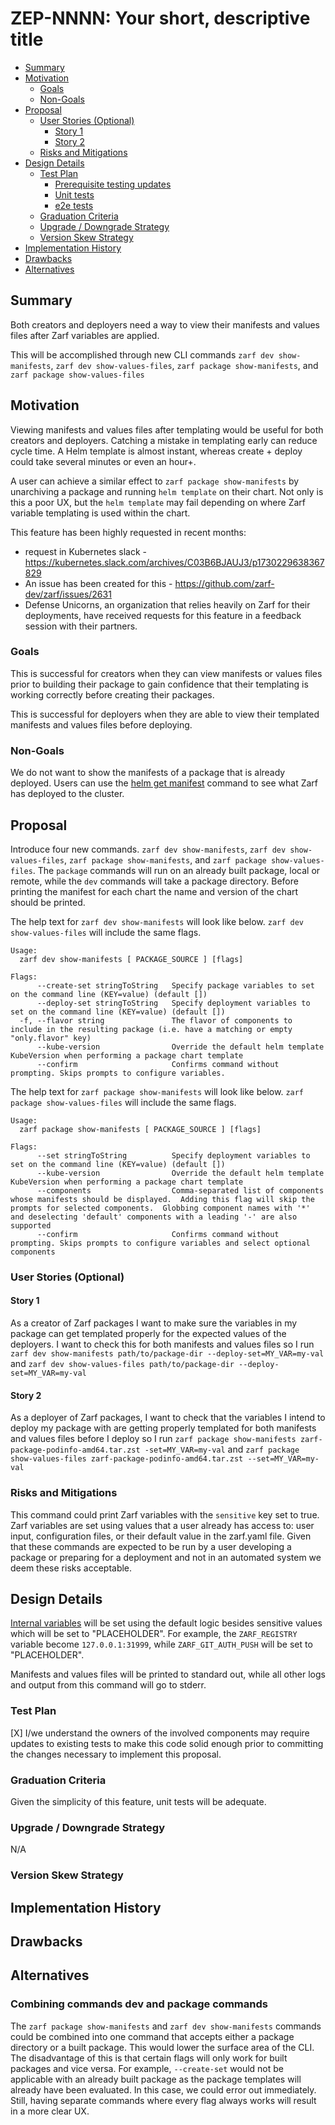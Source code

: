 <!--
**Note:** When your ZEP is complete, all of these comment blocks should be removed.

To get started with this template:

- [ ] **Create an issue in zarf-dev/proposals.**
  When creating a proposal issue, complete all fields in that template. One of
  the fields asks for a link to the ZEP, which you can leave blank until the ZEP
  is filed. Then, go back and add the link.
- [ ] **Make a copy of this template directory.**
  Name it `NNNN-short-descriptive-title`, where `NNNN` is the issue number
  (with no leading zeroes).
- [ ] **Fill out as much of the zep.yaml file as you can.**
  At minimum, complete the "Title", "Authors", "Status", and date-related fields.
- [ ] **Fill out this file as best you can.**
  Focus on the "Summary" and "Motivation" sections first. If you've already discussed
  the idea with the Technical Steering Committee, this part should be easier.
- [ ] **Create a PR for this ZEP.**
  Assign it to members of the Technical Steering Committee who are sponsoring this process.
- [ ] **Merge early and iterate.**
  Don’t get bogged down in the details—focus on getting the goals clarified and the
  ZEP merged quickly. You can fill in the specifics incrementally in later PRs.

Just because a ZEP is merged doesn't mean it's complete or approved. Any ZEP marked
as `provisional` is a working document and subject to change. You can mark unresolved
sections like this:

```
<<[UNRESOLVED optional short context or usernames ]>>
Stuff that is being argued.
<<[/UNRESOLVED]>>
```

When editing ZEPs, aim for focused, single-topic PRs to keep discussions clear. If
you disagree with a section, open a new PR with suggested changes.

Each ZEP covers one "feature" or "enhancement" throughout its lifecycle. You don’t
need a new ZEP for moving from beta to GA. If new details emerge, edit the existing
ZEP. Once a feature is "implemented", major changes should go in new ZEPs.

The latest instructions for this template can be found in [this repo](/NNNN-zep-template/README.md).

**Note:** PRs to move a ZEP to `implementable`, or significant changes to an
`implementable` ZEP, must be approved by all ZEP approvers. If an approver is no
longer appropriate, updates to the list must be approved by the remaining approvers.
-->

# ZEP-NNNN: Your short, descriptive title

<!--
Keep the title short simple and descriptive. It should clearly convey what
the ZEP is going to cover.
-->

<!--
A table of contents helps reviewers quickly navigate the ZEP and highlights
any additional information provided beyond the standard ZEP template.
-->

<!-- toc -->
- [Summary](#summary)
- [Motivation](#motivation)
  - [Goals](#goals)
  - [Non-Goals](#non-goals)
- [Proposal](#proposal)
  - [User Stories (Optional)](#user-stories-optional)
    - [Story 1](#story-1)
    - [Story 2](#story-2)
  - [Risks and Mitigations](#risks-and-mitigations)
- [Design Details](#design-details)
  - [Test Plan](#test-plan)
      - [Prerequisite testing updates](#prerequisite-testing-updates)
      - [Unit tests](#unit-tests)
      - [e2e tests](#e2e-tests)
  - [Graduation Criteria](#graduation-criteria)
  - [Upgrade / Downgrade Strategy](#upgrade--downgrade-strategy)
  - [Version Skew Strategy](#version-skew-strategy)
- [Implementation History](#implementation-history)
- [Drawbacks](#drawbacks)
- [Alternatives](#alternatives)
<!-- /toc -->

## Summary

<!--
This section is key for creating high-quality, user-focused documentation
like release notes or a roadmap. You should gather this info before
implementation starts to keep the focus on development, not writing. ZEP
editors should ensure the `Summary` is clear and useful for a broad audience.

A good summary should be at least a paragraph long.

Follow the [documentation style guide] for this section and the rest of the ZEP.
Keep line lengths reasonable to make it easier for reviewers to provide
feedback and reduce unnecessary changes.

[documentation style guide]: https://docs.zarf.dev/contribute/style-guide/
-->

Both creators and deployers need a way to view their manifests and values files after Zarf variables are applied.

This will be accomplished through new CLI commands `zarf dev show-manifests`, `zarf dev show-values-files`, `zarf package show-manifests`, and `zarf package show-values-files`

## Motivation

<!--
This section is for explicitly listing the motivation, goals, and non-goals of
this ZEP.  Describe why the change is important and the benefits to users. You
can also optionally include links to [experience reports], [community slacks],
or other references to show the community's interest in the ZEP.

[experience reports]: https://go.dev/wiki/ExperienceReports
[openssf slack]: https://openssf.slack.com/archives/C07AKUMBDMJ
[kubernetes slack]: https://kubernetes.slack.com/archives/C03B6BJAUJ3
-->

Viewing manifests and values files after templating would be useful for both creators and deployers. Catching a mistake in templating early can reduce cycle time. A Helm template is almost instant, whereas create + deploy could take several minutes or even an hour+.

A user can achieve a similar effect to `zarf package show-manifests` by unarchiving a package and running `helm template` on their chart. Not only is this a poor UX, but the `helm template` may fail depending on where Zarf variable templating is used within the chart.

This feature has been highly requested in recent months:
- request in Kubernetes slack - https://kubernetes.slack.com/archives/C03B6BJAUJ3/p1730229638367829
- An issue has been created for this - https://github.com/zarf-dev/zarf/issues/2631
- Defense Unicorns, an organization that relies heavily on Zarf for their deployments, have received requests for this feature in a feedback session with their partners.

### Goals

<!--
List the specific goals of the ZEP. What is it trying to achieve? How will we
know that this has succeeded?
-->

This is successful for creators when they can view manifests or values files prior to building their package to gain confidence that their templating is working correctly before creating their packages.

This is successful for deployers when they are able to view their templated manifests and values files before deploying.

### Non-Goals

<!--
What is out of scope for this ZEP? Listing non-goals helps to focus discussion
and make progress.
-->

We do not want to show the manifests of a package that is already deployed. Users can use the [helm get manifest](https://helm.sh/docs/helm/helm_get_manifest/) command to see what Zarf has deployed to the cluster.

## Proposal

<!--
This is where you explain the specifics of the proposal. Provide enough detail
for reviewers to clearly understand what you're proposing, but avoid including
too many specifics like API designs or implementation details. Focus on the
desired outcome and how success will be measured. The "Design Details" section
below is for the real nitty-gritty.
-->

Introduce four new commands. `zarf dev show-manifests`, `zarf dev show-values-files`, `zarf package show-manifests`, and `zarf package show-values-files`. The `package` commands will run on an already built package, local or remote, while the `dev` commands will take a package directory. Before printing the manifest for each chart the name and version of the chart should be printed.  

The help text for `zarf dev show-manifests` will look like below. `zarf dev show-values-files` will include the same flags.
```
Usage:
  zarf dev show-manifests [ PACKAGE_SOURCE ] [flags]

Flags:
      --create-set stringToString   Specify package variables to set on the command line (KEY=value) (default [])
      --deploy-set stringToString   Specify deployment variables to set on the command line (KEY=value) (default [])
  -f, --flavor string               The flavor of components to include in the resulting package (i.e. have a matching or empty "only.flavor" key)
      --kube-version                Override the default helm template KubeVersion when performing a package chart template
      --confirm                     Confirms command without prompting. Skips prompts to configure variables.
```

The help text for `zarf package show-manifests` will look like below. `zarf package show-values-files` will include the same flags.
```
Usage:
  zarf package show-manifests [ PACKAGE_SOURCE ] [flags]

Flags:
      --set stringToString          Specify deployment variables to set on the command line (KEY=value) (default [])
      --kube-version                Override the default helm template KubeVersion when performing a package chart template
      --components                  Comma-separated list of components whose manifests should be displayed.  Adding this flag will skip the prompts for selected components.  Globbing component names with '*' and deselecting 'default' components with a leading '-' are also supported
      --confirm                     Confirms command without prompting. Skips prompts to configure variables and select optional components
```

### User Stories (Optional)

<!--
Detail the things that people will be able to do if this ZEP is implemented.
Include as much detail as possible so that people can understand the "how" of
the system. The goal here is to make this feel real for users without getting
bogged down.
-->

#### Story 1

As a creator of Zarf packages I want to make sure the variables in my package can get templated properly for the expected values of the deployers. I want to check this for both manifests and values files so I run `zarf dev show-manifests path/to/package-dir --deploy-set=MY_VAR=my-val` and `zarf dev show-values-files path/to/package-dir --deploy-set=MY_VAR=my-val`

#### Story 2

As a deployer of Zarf packages, I want to check that the variables I intend to deploy my package with are getting properly templated for both manifests and values files before I deploy so I run `zarf package show-manifests zarf-package-podinfo-amd64.tar.zst -set=MY_VAR=my-val` and `zarf package show-values-files zarf-package-podinfo-amd64.tar.zst --set=MY_VAR=my-val`

### Risks and Mitigations

<!--
What are the risks of this proposal, and how do we mitigate? Think broadly.
For example, consider both security and how this will impact the larger
Zarf ecosystem.

How will security be reviewed, and by whom?

How will UX be reviewed, and by whom?
-->

This command could print Zarf variables with the `sensitive` key set to true. Zarf variables are set using values that a user already has access to: user input, configuration files, or their default value in the zarf.yaml file. Given that these commands are expected to be run by a user developing a package or preparing for a deployment and not in an automated system we deem these risks acceptable.

## Design Details

<!--
This section should contain enough information that the specifics of your
change are understandable. This may include API specs (though not always
required) or even code snippets. If there's any ambiguity about HOW your
proposal will be implemented, this is the place to discuss that.
-->

[Internal variables](https://docs.zarf.dev/ref/values/#internal-values-zarf_) will be set using the default logic besides sensitive values which will be set to "PLACEHOLDER". For example, the `ZARF_REGISTRY` variable  become `127.0.0.1:31999`, while `ZARF_GIT_AUTH_PUSH` will be set to "PLACEHOLDER".

Manifests and values files will be printed to standard out, while all other logs and output from this command will go to stderr.

### Test Plan

<!--
**Note:** *Not required until targeted at a release.*
The goal is to ensure that we don't accept proposals with inadequate testing.

All code is expected to have adequate tests (eventually with coverage
expectations). Please adhere to the [Zarf testing guidelines][testing-guidelines]
when drafting this test plan.

[testing-guidelines]: https://docs.zarf.dev/contribute/testing/
-->

[X] I/we understand the owners of the involved components may require updates to
existing tests to make this code solid enough prior to committing the changes necessary
to implement this proposal.

### Graduation Criteria

<!--
**Note:** *Not required until you're targeting a release.*

Define what needs to happen for this feature to move from alpha to beta to GA
(General Availability). Focus on key signals or criteria that show the feature
is ready for each stage.

Consider the following stages when setting graduation criteria:
- Alpha: Feature is behind a feature flag, basic tests in place.
- Beta: Gather feedback from users, complete core features, add more tests.
- GA: Prove real-world usage, complete rigorous testing, gather feedback.

In general, features should wait at least two releases between Beta and GA to
allow time for feedback. For features moving to GA, include conformance tests
to ensure stability and compatibility.

#### Deprecation
If this feature will eventually be deprecated, plan for it:
- Announce deprecation and support policy.
- Wait at least two versions before fully removing it.
-->

Given the simplicity of this feature, unit tests will be adequate. 

### Upgrade / Downgrade Strategy

<!--
If applicable, how will the component be upgraded and downgraded? Make sure
this is in the test plan.

Consider the following in developing an upgrade/downgrade strategy for this
proposal:
- What changes (in invocations, configurations, API use, etc.) is an existing
  package definition or deployment required to make on upgrade, in order to
  maintain previous behavior?
- What changes (in invocations, configurations, API use, etc.) is an existing
  package definition or deployment required to make on upgrade, in order to
  make use of the proposal?
-->

N/A

### Version Skew Strategy

<!--
If applicable, how will the component handle version skew with other
components? What are the guarantees? Make sure this is in the test plan.

Consider the following in developing a version skew strategy for this
proposal:
- Does this proposal involve coordinating behavior between components?
  - (i.e. the Zarf Agent and CLI? The init package and the CLI?)
-->

## Implementation History

<!--
Major milestones in the lifecycle of a ZEP should be tracked in this section.
Major milestones might include:
- the `Summary` and `Motivation` sections being merged, signaling acceptance of the ZEP
- the `Proposal` section being merged, signaling agreement on a proposed design
- the date implementation started
- the first Zarf release where an initial version of the ZEP was available
- the version of Zarf where the ZEP graduated to general availability
- when the ZEP was retired or superseded
-->

## Drawbacks

<!--
Why should this ZEP _not_ be implemented?
-->

## Alternatives

<!--
What other approaches did you consider, and why did you rule them out? These do
not need to be as detailed as the proposal, but should include enough
information to express the idea and why it was not acceptable.
-->

### Combining commands dev and package commands

The `zarf package show-manifests` and `zarf dev show-manifests` commands could be combined into one command that accepts either a package directory or a built package. This would lower the surface area of the CLI. The disadvantage of this is that certain flags will only work for built packages and vice versa. For example, `--create-set` would not be applicable with an already built package as the package templates will already have been evaluated. In this case, we could error out immediately. Still, having separate commands where every flag always works will result in a more clear UX. 
